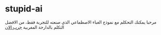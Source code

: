 # stupid-ai
مرحبا يمكنك التحكلم مع نموذج الغباء الاصطماعي الذي صنعته للتجربة فقط، من الافضل التكلم بالدارحة المغربية
<a href="https://antyscript.github.io/stupid-ai/">جرب الان</a>

